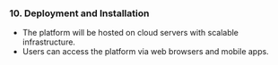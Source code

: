 ### 10. Deployment and Installation
- The platform will be hosted on cloud servers with scalable infrastructure.
- Users can access the platform via web browsers and mobile apps.
